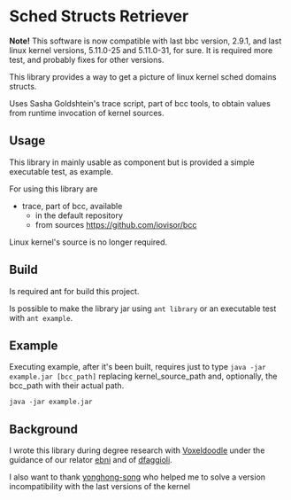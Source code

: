 # Sched Structs Retriever

**Note!** This software is now compatible with last bbc version, 2.9.1, and last
linux kernel versions, 5.11.0-25 and 5.11.0-31, for sure.
It is required more test, and probably fixes for other versions.

This library provides a way to get a picture of linux kernel sched domains structs.

Uses Sasha Goldshtein's trace script, part of bcc tools, to obtain values from runtime invocation of kernel sources.

## Usage

This library in mainly usable as component but is provided a simple executable test, as example. 

For using this library are

- trace, part of bcc, available
    - in the default repository
    - from sources https://github.com/iovisor/bcc

Linux kernel's source is no longer required.

## Build

Is required ant for build this project.

Is possible to make the library jar using `ant library` or an executable test with `ant example`.

## Example

Executing example, after it's been built, requires just to type `java -jar example.jar [bcc_path]` replacing kernel_source_path and, optionally, the bcc_path with their actual path.

`java -jar example.jar`

## Background

I wrote this library during degree research with [Voxeldoodle](https://github.com/Voxeldoodle) under the  guidance of our relator [ebni](https://github.com/ebni) and of [dfaggioli](https://github.com/dfaggioli).

I also want to thank [yonghong-song](https://github.com/yonghong-song) who helped me to solve a version incompatibility with the last versions of the kernel
